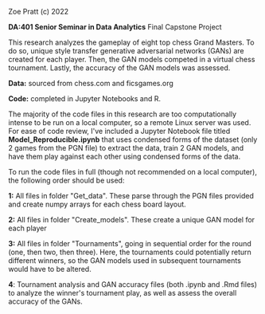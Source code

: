Zoe Pratt (c) 2022

**DA:401 Senior Seminar in Data Analytics**
Final Capstone Project

This research analyzes the gameplay of eight top chess Grand Masters. To do so, unique style transfer generative adversarial networks (GANs) are created for each player. Then, the GAN models competed in a virtual chess tournament. Lastly, the accuracy of the GAN models was assessed.

**Data:** sourced from chess.com and ficsgames.org

**Code:** completed in Jupyter Notebooks and R.

The majority of the code files in this research are too computationally intense to be run on a local computer, so a remote Linux server was used. For ease of code review, I've included a Jupyter Notebook file titled **Model_Reproducible.ipynb** that uses condensed forms of the dataset (only 2 games from the PGN file) to extract the data, train 2 GAN models, and have them play against each other using condensed forms of the data. 

To run the code files in full (though not recommended on a local computer), the following order should be used:

**1:** All files in folder "Get_data". These parse through the PGN files provided and create numpy arrays for each chess board layout.

**2:** All files in folder "Create_models". These create a unique GAN model for each player

**3:** All files in folder "Tournaments", going in sequential order for the round (one, then two, then three). Here, the tournaments could potentially return different winners, so the GAN models used in subsequent tournaments would have to be altered.

**4**: Tournament analysis and GAN accuracy files (both .ipynb and .Rmd files) to analyze the winner's tournament play, as well as assess the overall accuracy of the GANs.
